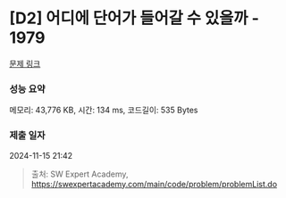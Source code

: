 # [D2] 어디에 단어가 들어갈 수 있을까 - 1979 

[문제 링크](https://swexpertacademy.com/main/code/problem/problemDetail.do?contestProbId=AV5PuPq6AaQDFAUq) 

### 성능 요약

메모리: 43,776 KB, 시간: 134 ms, 코드길이: 535 Bytes

### 제출 일자

2024-11-15 21:42



> 출처: SW Expert Academy, https://swexpertacademy.com/main/code/problem/problemList.do